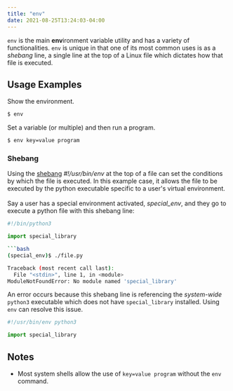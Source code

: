 ```yaml
---
title: "env"
date: 2021-08-25T13:24:03-04:00
---
```


`env` is the main **env**ironment variable utility and has a variety of
functionalities. `env` is unique in that one of its most common uses is as a
_shebang_ line, a single line at the top of a Linux file which dictates how that
file is executed.

## Usage Examples

Show the environment.

```bash
$ env
```

Set a variable (or multiple) and then run a program.

```bash
$ env key=value program
```

### Shebang

Using the [shebang](<https://en.wikipedia.org/wiki/Shebang_(Unix)>)
_#!/usr/bin/env_ at the top of a file can set the conditions by which the file
is executed. In this example case, it allows the file to be executed by the
python executable specific to a user's virtual environment. <br> <br> Say a user
has a special environment activated, _special_env_, and they go to execute a
python file with this shebang line:

```python
#!/bin/python3

import special_library
```

````bash
```bash
(special_env)$ ./file.py

Traceback (most recent call last):
  File "<stdin>", line 1, in <module>
ModuleNotFoundError: No module named 'special_library'
````

An error occurs because this shebang line is referencing the _system-wide_
`python3` executable which does not have `special_library` installed. Using
`env` can resolve this issue.

```python
#!/usr/bin/env python3

import special_library
```

## Notes

- Most system shells allow the use of `key=value program` without the `env`
  command.
